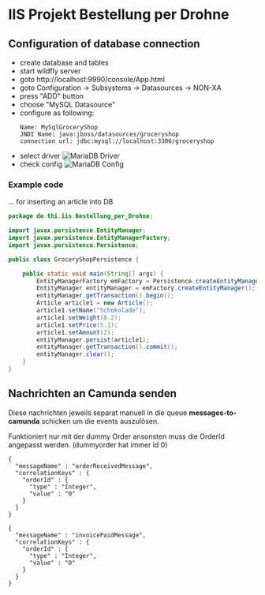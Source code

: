 # IIS Projekt Bestellung per Drohne

## Configuration of database connection

- create database and tables
- start wildfly server
- goto http://localhost:9990/console/App.html
- goto Configuration -> Subsystems -> Datasources -> NON-XA
- press "ADD" button
- choose "MySQL Datasource"
- configure as following:
  ```
  Name: MySqlGroceryShop
  JNDI Name: java:jboss/datasources/groceryshop
  connection url: jdbc:mysql://localhost:3306/groceryshop
  ```
- select driver
  ![MariaDB Driver](https://i.imgur.com/rR4iW4w.png)
- check config
  ![MariaDB Config](https://i.imgur.com/6o9Uu45.png)

### Example code

... for inserting an article into DB

``` Java
package de.thi.iis.Bestellung_per_Drohne;

import javax.persistence.EntityManager;
import javax.persistence.EntityManagerFactory;
import javax.persistence.Persistence;

public class GroceryShopPersistence {

	public static void main(String[] args) {
		EntityManagerFactory emFactory = Persistence.createEntityManagerFactory("GroceryShopPersistence");
		EntityManager entityManager = emFactory.createEntityManager();
		entityManager.getTransaction().begin();
		Article article1 = new Article();
		article1.setName("Schokolade");
		article1.setWeight(8.2);
		article1.setPrice(5.1);
		article1.setAmount(2);
		entityManager.persist(article1);
		entityManager.getTransaction().commit();
		entityManager.clear();
	}
}
```

## Nachrichten an Camunda senden

Diese nachrichten jeweils separat manuell in die queue **messages-to-camunda** schicken um die events auszulösen.

Funktioniert nur mit der dummy Order ansonsten muss die OrderId angepasst werden. (dummyorder hat immer id 0)

```
{
  "messageName" : "orderReceivedMessage",
  "correlationKeys" : {
    "orderId" : {
      "type" : "Integer",
      "value" : "0"
    }
  }
}
```

```
{
  "messageName" : "invoicePaidMessage",
  "correlationKeys" : {
    "orderId" : {
      "type" : "Integer",
      "value" : "0"
    }
  }
}
```